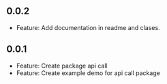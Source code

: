 ## 0.0.2

* Feature: Add documentation in readme and clases.

## 0.0.1

* Feature: Create package api call
* Feature: Create example demo for api call package